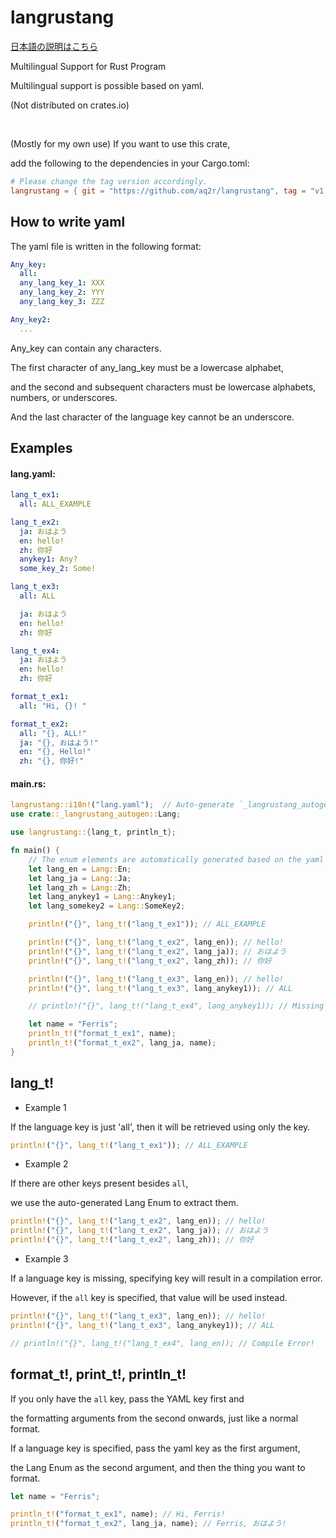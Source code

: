 # langrustang

[日本語の説明はこちら](./README_ja.md)

Multilingual Support for Rust Program

Multilingual support is possible based on yaml.

(Not distributed on crates.io)

<br>

(Mostly for my own use) If you want to use this crate, 

add the following to the dependencies in your Cargo.toml:

```toml
# Please change the tag version accordingly.
langrustang = { git = "https://github.com/aq2r/langrustang", tag = "v1.1.4" }
```

## How to write yaml

The yaml file is written in the following format:

```yaml
Any_key:
  all:
  any_lang_key_1: XXX
  any_lang_key_2: YYY
  any_lang_key_3: ZZZ

Any_key2:
  ...
```

Any_key can contain any characters.

The first character of any_lang_key must be a lowercase alphabet,

and the second and subsequent characters must be lowercase alphabets, numbers, or underscores.

And the last character of the language key cannot be an underscore.

## Examples

#### lang.yaml:
```yaml
lang_t_ex1:
  all: ALL_EXAMPLE

lang_t_ex2:
  ja: おはよう
  en: hello!
  zh: 你好
  anykey1: Any?
  some_key_2: Some!

lang_t_ex3:
  all: ALL

  ja: おはよう
  en: hello!
  zh: 你好

lang_t_ex4:
  ja: おはよう
  en: hello!
  zh: 你好

format_t_ex1:
  all: "Hi, {}! "

format_t_ex2:
  all: "{}, ALL!"
  ja: "{}, おはよう!"
  en: "{}, Hello!"
  zh: "{}, 你好!"
```

#### main.rs:
```rust
langrustang::i18n!("lang.yaml");  // Auto-generate `_langrustang_autogen::Lang`
use crate::_langrustang_autogen::Lang;

use langrustang::{lang_t, println_t};

fn main() {
    // The enum elements are automatically generated based on the yaml keys.
    let lang_en = Lang::En;
    let lang_ja = Lang::Ja;
    let lang_zh = Lang::Zh;
    let lang_anykey1 = Lang::Anykey1;
    let lang_somekey2 = Lang::SomeKey2;

    println!("{}", lang_t!("lang_t_ex1")); // ALL_EXAMPLE

    println!("{}", lang_t!("lang_t_ex2", lang_en)); // hello!
    println!("{}", lang_t!("lang_t_ex2", lang_ja)); // おはよう
    println!("{}", lang_t!("lang_t_ex2", lang_zh)); // 你好

    println!("{}", lang_t!("lang_t_ex3", lang_en)); // hello!
    println!("{}", lang_t!("lang_t_ex3", lang_anykey1)); // ALL

    // println!("{}", lang_t!("lang_t_ex4", lang_anykey1)); // Missing language key: ["any_key1", "some_key_2"]

    let name = "Ferris";
    println_t!("format_t_ex1", name);
    println_t!("format_t_ex2", lang_ja, name);
}
```

## lang_t!

- Example 1

If the language key is just 'all', then it will be retrieved using only the key.

```rust
println!("{}", lang_t!("lang_t_ex1")); // ALL_EXAMPLE
```

- Example 2

If there are other keys present besides `all`,

we use the auto-generated Lang Enum to extract them.

```rust
println!("{}", lang_t!("lang_t_ex2", lang_en)); // hello!
println!("{}", lang_t!("lang_t_ex2", lang_ja)); // おはよう
println!("{}", lang_t!("lang_t_ex2", lang_zh)); // 你好
```

- Example 3

If a language key is missing, specifying key will result in a compilation error.

However, if the `all` key is specified, that value will be used instead.

```rust
println!("{}", lang_t!("lang_t_ex3", lang_en)); // hello!
println!("{}", lang_t!("lang_t_ex3", lang_anykey1)); // ALL

// println!("{}", lang_t!("lang_t_ex4", lang_en)); // Compile Error!
```

## format_t!, print_t!, println_t!

If you only have the `all` key, pass the YAML key first and

the formatting arguments from the second onwards, just like a normal format.

If a language key is specified, pass the yaml key as the first argument,

the Lang Enum as the second argument, and then the thing you want to format.

```rust
let name = "Ferris";

println_t!("format_t_ex1", name); // Hi, Ferris!
println_t!("format_t_ex2", lang_ja, name); // Ferris, おはよう!
```
